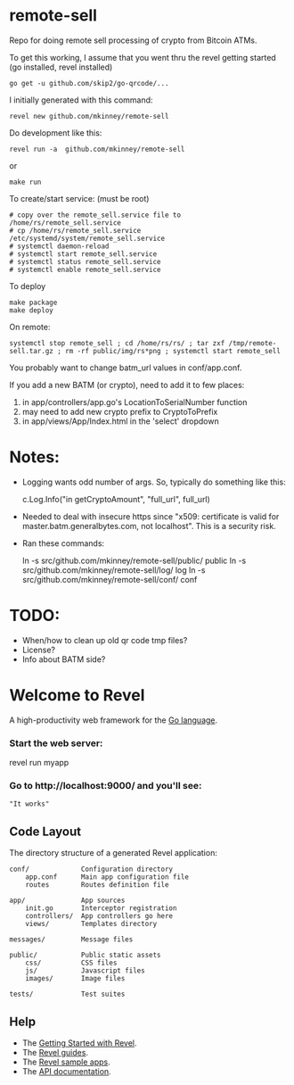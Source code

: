 # remote-sell

Repo for doing remote sell processing of crypto from Bitcoin ATMs.

To get this working, I assume that you went thru the revel getting started (go installed, revel installed)

    go get -u github.com/skip2/go-qrcode/...

I initially generated with this command:

    revel new github.com/mkinney/remote-sell

Do development like this:

    revel run -a  github.com/mkinney/remote-sell

or

    make run

To create/start service: (must be root)

    # copy over the remote_sell.service file to /home/rs/remote_sell.service
    # cp /home/rs/remote_sell.service /etc/systemd/system/remote_sell.service
    # systemctl daemon-reload
    # systemctl start remote_sell.service
    # systemctl status remote_sell.service
    # systemctl enable remote_sell.service

To deploy

    make package
    make deploy

On remote:

    systemctl stop remote_sell ; cd /home/rs/rs/ ; tar zxf /tmp/remote-sell.tar.gz ; rm -rf public/img/rs*png ; systemctl start remote_sell

You probably want to change batm_url values in conf/app.conf.

If you add a new BATM (or crypto), need to add it to few places:
1) in app/controllers/app.go's LocationToSerialNumber function
2) may need to add new crypto prefix to CryptoToPrefix
3) in app/views/App/Index.html in the 'select' dropdown

# Notes:
* Logging wants odd number of args. So, typically do something like this:

    c.Log.Info("in getCryptoAmount", "full_url", full_url)

* Needed to deal with insecure https since "x509: certificate is valid for master.batm.generalbytes.com, not localhost".
  This is a security risk.

* Ran these commands:

    ln -s src/github.com/mkinney/remote-sell/public/ public
    ln -s src/github.com/mkinney/remote-sell/log/ log
    ln -s src/github.com/mkinney/remote-sell/conf/ conf

# TODO:
* When/how to clean up old qr code tmp files?
* License?
* Info about BATM side?

# Welcome to Revel

A high-productivity web framework for the [Go language](http://www.golang.org/).


### Start the web server:

   revel run myapp

### Go to http://localhost:9000/ and you'll see:

    "It works"

## Code Layout

The directory structure of a generated Revel application:

    conf/             Configuration directory
        app.conf      Main app configuration file
        routes        Routes definition file

    app/              App sources
        init.go       Interceptor registration
        controllers/  App controllers go here
        views/        Templates directory

    messages/         Message files

    public/           Public static assets
        css/          CSS files
        js/           Javascript files
        images/       Image files

    tests/            Test suites


## Help

* The [Getting Started with Revel](http://revel.github.io/tutorial/gettingstarted.html).
* The [Revel guides](http://revel.github.io/manual/index.html).
* The [Revel sample apps](http://revel.github.io/examples/index.html).
* The [API documentation](https://godoc.org/github.com/revel/revel).

